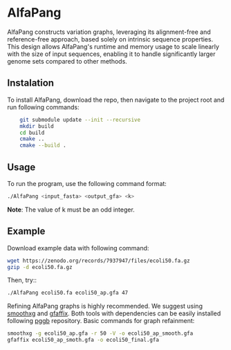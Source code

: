 # AlfaPang
AlfaPang constructs variation graphs, leveraging its alignment-free and reference-free approach, based solely on intrinsic sequence properties. This design allows AlfaPang's runtime and memory usage to scale linearly with the size of input sequences, enabling it to handle significantly larger genome sets compared to other methods. 

## Instalation
To install AlfaPang, download the repo, then navigate to the project root and run following commands:

```bash
    git submodule update --init --recursive  
    mkdir build  
    cd build  
    cmake ..  
    cmake --build .
```
## Usage

To run the program, use the following command format:

```bash
./AlfaPang <input_fasta> <output_gfa> <k>
```
**Note**: The value of k must be an odd integer.


## Example
Download example data with following command:

```bash
wget https://zenodo.org/records/7937947/files/ecoli50.fa.gz
gzip -d ecoli50.fa.gz 
```
Then, try::
```bash
./AlfaPang ecoli50.fa ecoli50_ap.gfa 47
```
Refining AlfaPang graphs is highly recommended. We suggest using [smoothxg](https://github.com/pangenome/smoothxg) and [gfaffix](https://github.com/marschall-lab/GFAffix).
Both tools with dependencies can be easily installed following [pggb](https://github.com/pangenome/pggb) repository.
Basic commands for graph refainment: 

```bash
smoothxg -g ecoli50_ap.gfa -r 50 -V -o ecoli50_ap_smooth.gfa
gfaffix ecoli50_ap_smoth.gfa -o ecoli50_final.gfa
```





